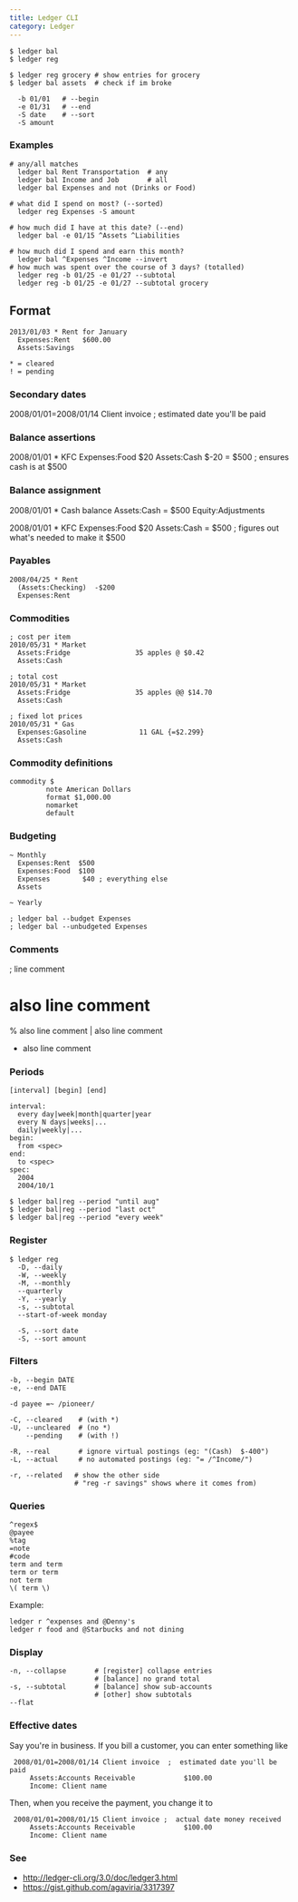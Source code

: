 ```yaml
---
title: Ledger CLI
category: Ledger
---
```


    $ ledger bal
    $ ledger reg

    $ ledger reg grocery # show entries for grocery
    $ ledger bal assets  # check if im broke

      -b 01/01   # --begin
      -e 01/31   # --end
      -S date    # --sort
      -S amount

### Examples

    # any/all matches
      ledger bal Rent Transportation  # any
      ledger bal Income and Job       # all
      ledger bal Expenses and not (Drinks or Food)

    # what did I spend on most? (--sorted)
      ledger reg Expenses -S amount

    # how much did I have at this date? (--end)
      ledger bal -e 01/15 ^Assets ^Liabilities

    # how much did I spend and earn this month?
      ledger bal ^Expenses ^Income --invert
    # how much was spent over the course of 3 days? (totalled)
      ledger reg -b 01/25 -e 01/27 --subtotal
      ledger reg -b 01/25 -e 01/27 --subtotal grocery

Format
------

    2013/01/03 * Rent for January
      Expenses:Rent   $600.00
      Assets:Savings

    * = cleared
    ! = pending

### Secondary dates

   2008/01/01=2008/01/14 Client invoice  ;  estimated date you'll be paid

### Balance assertions

   2008/01/01 * KFC
     Expenses:Food  $20
     Assets:Cash   $-20  = $500 ; ensures cash is at $500

### Balance assignment

   2008/01/01 * Cash balance
     Assets:Cash   = $500
     Equity:Adjustments

   2008/01/01 * KFC
     Expenses:Food  $20
     Assets:Cash   = $500 ; figures out what's needed to make it $500

### Payables

    2008/04/25 * Rent
      (Assets:Checking)  -$200
      Expenses:Rent

### Commodities

    ; cost per item
    2010/05/31 * Market
      Assets:Fridge                35 apples @ $0.42
      Assets:Cash

    ; total cost
    2010/05/31 * Market
      Assets:Fridge                35 apples @@ $14.70
      Assets:Cash

    ; fixed lot prices
    2010/05/31 * Gas
      Expenses:Gasoline             11 GAL {=$2.299}
      Assets:Cash

### Commodity definitions

    commodity $
             note American Dollars
             format $1,000.00
             nomarket
             default

### Budgeting

    ~ Monthly
      Expenses:Rent  $500
      Expenses:Food  $100
      Expenses        $40 ; everything else
      Assets

    ~ Yearly

    ; ledger bal --budget Expenses
    ; ledger bal --unbudgeted Expenses

### Comments

   ; line comment
   # also line comment
   % also line comment
   | also line comment
   * also line comment

### Periods

    [interval] [begin] [end]

    interval:
      every day|week|month|quarter|year
      every N days|weeks|...
      daily|weekly|...
    begin:
      from <spec>
    end:
      to <spec>
    spec:
      2004
      2004/10/1

    $ ledger bal|reg --period "until aug"
    $ ledger bal|reg --period "last oct"
    $ ledger bal|reg --period "every week"

### Register

    $ ledger reg
      -D, --daily
      -W, --weekly
      -M, --monthly
      --quarterly
      -Y, --yearly
      -s, --subtotal
      --start-of-week monday

      -S, --sort date
      -S, --sort amount

### Filters

    -b, --begin DATE
    -e, --end DATE

    -d payee =~ /pioneer/

    -C, --cleared    # (with *)
    -U, --uncleared  # (no *)
        --pending    # (with !)

    -R, --real       # ignore virtual postings (eg: "(Cash)  $-400")
    -L, --actual     # no automated postings (eg: "= /^Income/")

    -r, --related   # show the other side
                    # "reg -r savings" shows where it comes from)

### Queries

    ^regex$
    @payee
    %tag
    =note
    #code
    term and term
    term or term
    not term
    \( term \)

Example:

    ledger r ^expenses and @Denny's
    ledger r food and @Starbucks and not dining

### Display

    -n, --collapse       # [register] collapse entries
                         # [balance] no grand total
    -s, --subtotal       # [balance] show sub-accounts
                         # [other] show subtotals
    --flat

### Effective dates

Say you're in business. If you bill a customer, you can enter something like

     2008/01/01=2008/01/14 Client invoice  ;  estimated date you'll be paid
         Assets:Accounts Receivable            $100.00
         Income: Client name

Then, when you receive the payment, you change it to

     2008/01/01=2008/01/15 Client invoice ;  actual date money received
         Assets:Accounts Receivable            $100.00
         Income: Client name

### See

 * http://ledger-cli.org/3.0/doc/ledger3.html
 * https://gist.github.com/agaviria/3317397
